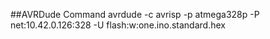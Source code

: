 ##AVRDude Command
avrdude -c avrisp -p atmega328p -P net:10.42.0.126:328 -U flash:w:one.ino.standard.hex
